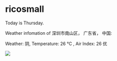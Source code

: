 # ricosmall

Today is Thursday.

Weather infomation of 深圳市南山区， 广东省， 中国: 

Weather: 阴, Temperature: 26 ℃ , Air Index: 26 优

<img src="https://github-readme-stats.vercel.app/api?username=ricosmall&show_icons=true" />
